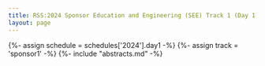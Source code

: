 ```yaml
---
title: RSS:2024 Sponsor Education and Engineering (SEE) Track 1 (Day 1)
layout: page
---
```

{%- assign schedule = schedules['2024'].day1 -%}
{%- assign track = 'sponsor1' -%}
{%- include "abstracts.md" -%}